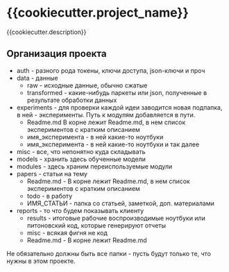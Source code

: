 {{cookiecutter.project_name}}
==============================

{{cookiecutter.description}}

Организация проекта
------------
* auth - разного рода токены, ключи доступа, json-ключи и проч
* data - данные
  * raw - исходные данные, обычно сжатые
  * transformed - какие-нибудь паркеты или json, полученные в результате обработки данных
* experiments - для проверки каждой идеи заводится новая подпапка, в ней - эксперименты. Путь к модулям добавляется в пути.
  * Readme.md В корне лежит  Readme.md, в нем список экспериментов с кратким описанием
  * имя_эксперимента - в ней какие-то ноутбуки
  * имя_эксперимента - в ней какие-то ноутбуки и так далее
* misc - все, что непонятно куда складывать
* models - хранить здесь обученные модели
* modules - здесь храним переиспользуемые модули
* papers - статьи на тему
  * Readme.md - В корне лежит Readme.md, в нем список экспериментов с кратким описанием
  * todo - в работу
  * ИМЯ_СТАТЬИ - папка со статьей, заметкой, доп. материалами
* reports - то что будем показывать клиенту
  * results - итоговые рабочие воспроизводимые ноутбуки или питоновский код, которые генерируют отчеты
  * misc - всякая фигня не код
  * Readme.md - В корне лежит Readme.md

Не обязательно должны быть все папки - пусть будут только те, что нужны в этом проекте.
